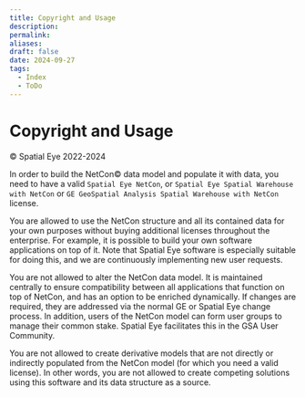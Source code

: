 ```yaml
---
title: Copyright and Usage
description: 
permalink: 
aliases: 
draft: false
date: 2024-09-27
tags:
  - Index
  - ToDo
---
```

# Copyright and Usage
© Spatial Eye 2022-2024

In order to build the NetCon© data model and populate it with data, you need to have a valid `Spatial Eye NetCon`, or `Spatial Eye Spatial Warehouse with NetCon` or `GE GeoSpatial Analysis Spatial Warehouse with NetCon` license.

You are allowed to use the NetCon structure and all its contained data for your own purposes without buying additional licenses throughout the enterprise. For example, it is possible to build your own software applications on top of it. Note that Spatial Eye software is especially suitable for doing this, and we are continuously implementing new user requests.

You are not allowed to alter the NetCon data model. It is maintained centrally to ensure compatibility between all applications that function on top of NetCon, and has an option to be enriched dynamically. If changes are required, they are addressed via the normal GE or Spatial Eye change process. In addition, users of the NetCon model can form user groups to manage their common stake. Spatial Eye facilitates this in the GSA User Community.

You are not allowed to create derivative models that are not directly or indirectly populated from the NetCon model (for which you need a valid license). In other words, you are not allowed to create competing solutions using this software and its data structure as a source.
